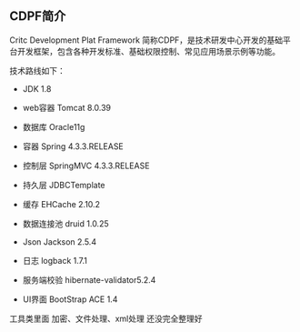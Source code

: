 ## CDPF简介

Critc Development Plat Framework 简称CDPF，是技术研发中心开发的基础平台开发框架，包含各种开发标准、基础权限控制、常见应用场景示例等功能。

技术路线如下：

- JDK 1.8
- web容器 Tomcat 8.0.39
- 数据库 Oracle11g
- 容器 Spring 4.3.3.RELEASE
- 控制层 SpringMVC 4.3.3.RELEASE
- 持久层 JDBCTemplate
- 缓存 EHCache 2.10.2
- 数据连接池 druid 1.0.25
- Json Jackson 2.5.4
- 日志 logback 1.7.1
- 服务端校验 hibernate-validator5.2.4

- UI界面 BootStrap ACE 1.4


工具类里面 加密、文件处理、xml处理   还没完全整理好